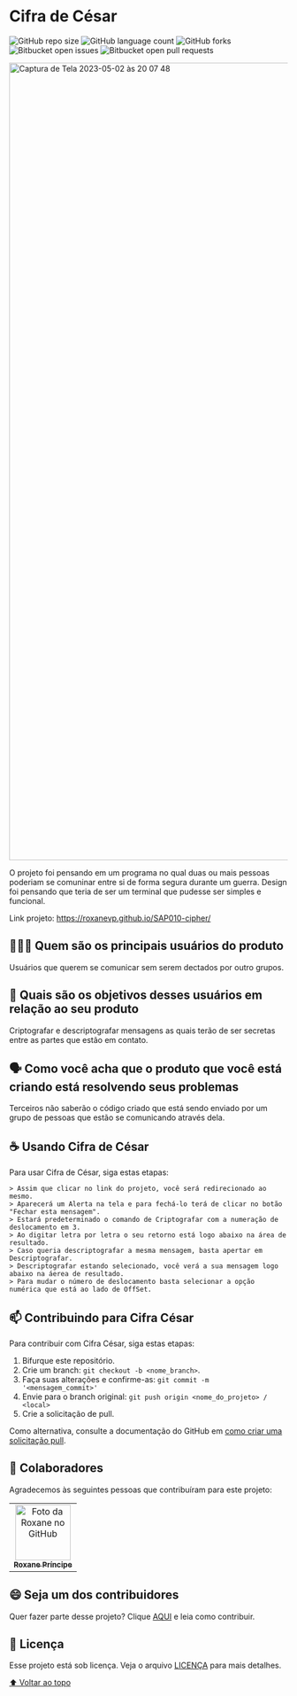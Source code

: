 # Cifra de César

<!---Esses são exemplos. Veja https://shields.io para outras pessoas ou para personalizar este conjunto de escudos. Você pode querer incluir dependências, status do projeto e informações de licença aqui--->

![GitHub repo size](https://img.shields.io/github/repo-size/roxanevp/SAP010-cipher?style=for-the-badge)
![GitHub language count](https://img.shields.io/github/languages/count/roxanevp/SAP010-cipher?style=for-the-badge)
![GitHub forks](https://img.shields.io/github/forks/roxanevp/SAP010-cipher?style=for-the-badge)
![Bitbucket open issues](https://img.shields.io/bitbucket/issues/roxanevp/SAP010-cipher?style=for-the-badge)
![Bitbucket open pull requests](https://img.shields.io/bitbucket/pr-raw/roxanevp/SAP010-cipher?style=for-the-badge)

<img width="1440" alt="Captura de Tela 2023-05-02 às 20 07 48" src="https://user-images.githubusercontent.com/101724531/235805351-49ff86df-83d2-4910-88cc-faab5a1b5e47.png">


O projeto foi pensando em um programa no qual duas ou mais pessoas poderiam se comuninar entre si de forma segura durante um guerra.
Design foi pensando que teria de ser um terminal que pudesse ser simples e funcional.

Link projeto: https://roxanevp.github.io/SAP010-cipher/


## 👩🏽‍💻 Quem são os principais usuários do produto


Usuários que querem se comunicar sem serem dectados por outro grupos.


## 🎯 Quais são os objetivos desses usuários em relação ao seu produto


Criptografar e descriptografar mensagens as quais terão de ser secretas entre as partes que estão em contato.


## 🗣️ Como você acha que o produto que você está criando está resolvendo seus problemas


Terceiros não saberão o código criado que está sendo enviado por um grupo de pessoas que estão se comunicando através dela.


## ☕ Usando Cifra de César


Para usar Cifra de César, siga estas etapas:

```
> Assim que clicar no link do projeto, você será redirecionado ao mesmo.
> Aparecerá um Alerta na tela e para fechá-lo terá de clicar no botão "Fechar esta mensagem".
> Estará predeterminado o comando de Criptografar com a numeração de deslocamento em 3.
> Ao digitar letra por letra o seu retorno está logo abaixo na área de resultado.
> Caso queria descriptografar a mesma mensagem, basta apertar em Descriptografar.
> Descriptografar estando selecionado, você verá a sua mensagem logo abaixo na áerea de resultado.
> Para mudar o número de deslocamento basta selecionar a opção numérica que está ao lado de OffSet.
```

## 📫 Contribuindo para Cifra César

Para contribuir com Cifra César, siga estas etapas:

1. Bifurque este repositório.
2. Crie um branch: `git checkout -b <nome_branch>`.
3. Faça suas alterações e confirme-as: `git commit -m '<mensagem_commit>'`
4. Envie para o branch original: `git push origin <nome_do_projeto> / <local>`
5. Crie a solicitação de pull.

Como alternativa, consulte a documentação do GitHub em [como criar uma solicitação pull](https://help.github.com/en/github/collaborating-with-issues-and-pull-requests/creating-a-pull-request).

## 🤝 Colaboradores

Agradecemos às seguintes pessoas que contribuíram para este projeto:

<table>
  <tr>
    <td align="center">
      <a href="#">
        <img src="https://user-images.githubusercontent.com/101724531/235812732-593acc23-7075-43e0-98f3-edd18b5d48bc.jpg" width="100px;" alt="Foto da Roxane no GitHub"/><br>
        <sub>
          <b>Roxane Príncipe</b>
        </sub>
      </a>
    </td>
  </tr>
 </table>


## 😄 Seja um dos contribuidores<br>

Quer fazer parte desse projeto? Clique [AQUI](CONTRIBUTING.md) e leia como contribuir.

## 📝 Licença

Esse projeto está sob licença. Veja o arquivo [LICENÇA](LICENSE.md) para mais detalhes.

[⬆ Voltar ao topo](#nome-do-projeto)<br>
